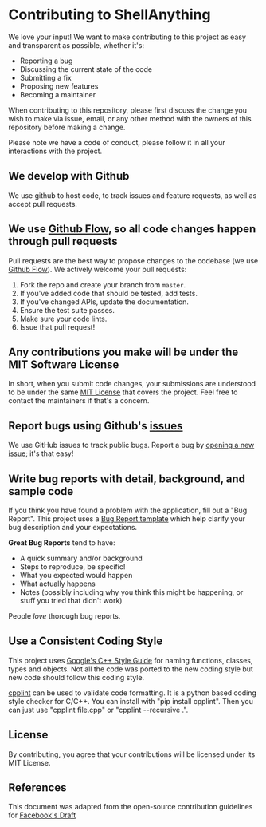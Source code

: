 # Contributing to ShellAnything

We love your input! We want to make contributing to this project as easy and transparent as possible, whether it's:

- Reporting a bug
- Discussing the current state of the code
- Submitting a fix
- Proposing new features
- Becoming a maintainer

When contributing to this repository, please first discuss the change you wish to make via issue, email, or any other method with the owners of this repository before making a change.

Please note we have a code of conduct, please follow it in all your interactions with the project.



## We develop with Github
We use github to host code, to track issues and feature requests, as well as accept pull requests.



## We use [Github Flow](https://guides.github.com/introduction/flow/index.html), so all code changes happen through pull requests
Pull requests are the best way to propose changes to the codebase (we use [Github Flow](https://guides.github.com/introduction/flow/index.html)). We actively welcome your pull requests:

1. Fork the repo and create your branch from `master`.
2. If you've added code that should be tested, add tests.
3. If you've changed APIs, update the documentation.
4. Ensure the test suite passes.
5. Make sure your code lints.
6. Issue that pull request!



## Any contributions you make will be under the MIT Software License
In short, when you submit code changes, your submissions are understood to be under the same [MIT License](http://choosealicense.com/licenses/mit/) that covers the project. Feel free to contact the maintainers if that's a concern.



## Report bugs using Github's [issues](https://github.com/end2endzone/ShellAnything/issues)
We use GitHub issues to track public bugs. Report a bug by [opening a new issue](https://github.com/end2endzone/ShellAnything/issues/new/choose); it's that easy!



## Write bug reports with detail, background, and sample code
If you think you have found a problem with the application, fill out a "Bug Report".
This project uses a [Bug Report template](https://github.com/end2endzone/ShellAnything/issues/new?assignees=&labels=bug&template=bug_report.md&title=) which help clarify your bug description and your expectations.

**Great Bug Reports** tend to have:

- A quick summary and/or background
- Steps to reproduce, be specific!
- What you expected would happen
- What actually happens
- Notes (possibly including why you think this might be happening, or stuff you tried that didn't work)

People *love* thorough bug reports.



## Use a Consistent Coding Style
This project uses [Google's C++ Style Guide](https://google.github.io/styleguide/cppguide.html#Naming) for naming functions, classes, types and objects.
Not all the code was ported to the new coding style but new code should follow this coding style.

[cpplint](https://github.com/google/styleguide/tree/gh-pages/cpplint) can be used to validate code formatting. It is a python based coding style checker for C/C++.
You can install with "pip install cpplint". Then you can just use "cpplint file.cpp" or "cpplint --recursive .".



## License
By contributing, you agree that your contributions will be licensed under its MIT License.



## References
This document was adapted from the open-source contribution guidelines for [Facebook's Draft](https://github.com/facebook/draft-js/blob/a9316a723f9e918afde44dea68b5f9f39b7d9b00/CONTRIBUTING.md)
